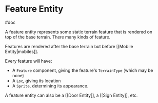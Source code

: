 # Feature Entity
#doc 

A feature entity represents some static terrain feature that is rendered on top of the base terrain.  There many kinds of feature.

Features are rendered after the base terrain but before [[Mobile Entity|mobiles]].

Every feature will have:

- A `Feature` component, giving the feature's `TerrainType` (which may be none)
- A `Loc`, giving its location
- A `Sprite`, determining its appearance.

A feature entity can also be a [[Door Entity]], a [[Sign Entity]], etc.
